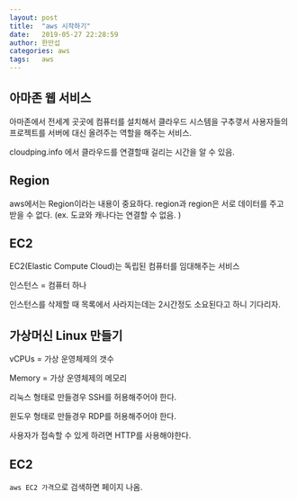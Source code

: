 ```yaml
---
layout: post
title:  "aws 시작하기"
date:   2019-05-27 22:28:59
author: 한만섭
categories: aws
tags:	aws
---
```



## 아마존 웹 서비스 

아마존에서 전세계 곳곳에 컴퓨터를 설치해서 클라우드 시스템을 구추갷서 사용자들의 프로젝트를 서버에 대신 올려주는 역할을 해주는 서비스.



cloudping.info 에서 클라우드를 연결할때 걸리는 시간을 알 수 있음.


## Region

aws에서는 Region이라는 내용이 중요하다.
region과 region은 서로 데이터를 주고 받을 수 없다. (ex. 도쿄와 캐나다는 연결할 수 없음. )

## EC2

EC2(Elastic Compute Cloud)는 독립된 컴퓨터를 임대해주는 서비스 

인스턴스 = 컴퓨터 하나 

인스턴스를 삭제할 때 목록에서 사라지는데는 2시간정도 소요된다고 하니 기다리자.


## 가상머신 Linux 만들기

vCPUs = 가상 운영체제의 갯수 

Memory = 가상 운영체제의 메모리 

리눅스 형태로 만들경우 SSH를 허용해주어야 한다. 

윈도우 형태로 만들경우 RDP를 허용해주어야 한다.

사용자가 접속할 수 있게 하려면 HTTP를 사용해야한다. 

## EC2

`aws EC2 가격`으로 검색하면 페이지 나옴.



